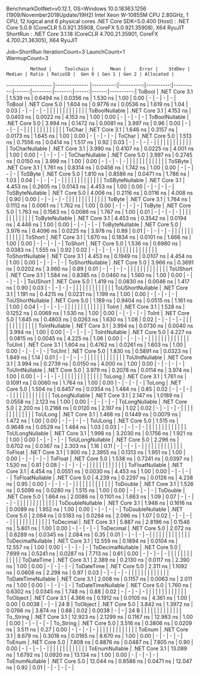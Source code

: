
BenchmarkDotNet=v0.12.1, OS=Windows 10.0.18363.1256 (1909/November2018Update/19H2)
Intel Xeon W-10855M CPU 2.80GHz, 1 CPU, 12 logical and 6 physical cores
.NET Core SDK=5.0.400
  [Host]   : .NET Core 5.0.9 (CoreCLR 5.0.921.35908, CoreFX 5.0.921.35908), X64 RyuJIT
  ShortRun : .NET Core 3.1.18 (CoreCLR 4.700.21.35901, CoreFX 4.700.21.36305), X64 RyuJIT

Job=ShortRun  IterationCount=3  LaunchCount=1  
WarmupCount=3  

             Method |     Toolchain |      Mean |     Error |    StdDev |    Median | Ratio | RatioSD |  Gen 0 | Gen 1 | Gen 2 | Allocated |
------------------- |-------------- |----------:|----------:|----------:|----------:|------:|--------:|-------:|------:|------:|----------:|
             ToBool | .NET Core 3.1 |  1.539 ns | 0.6494 ns | 0.0356 ns |  1.530 ns |  1.00 |    0.00 |      - |     - |     - |         - |
             ToBool | .NET Core 5.0 |  1.604 ns | 0.9776 ns | 0.0536 ns |  1.619 ns |  1.04 |    0.03 |      - |     - |     - |         - |
                    |               |           |           |           |           |       |         |        |       |       |           |
     ToBoolNullable | .NET Core 3.1 |  4.153 ns | 0.0403 ns | 0.0022 ns |  4.153 ns |  1.00 |    0.00 |      - |     - |     - |         - |
     ToBoolNullable | .NET Core 5.0 |  3.994 ns | 0.1472 ns | 0.0081 ns |  3.997 ns |  0.96 |    0.00 |      - |     - |     - |         - |
                    |               |           |           |           |           |       |         |        |       |       |           |
             ToChar | .NET Core 3.1 |  1.646 ns | 0.3157 ns | 0.0173 ns |  1.645 ns |  1.00 |    0.00 |      - |     - |     - |         - |
             ToChar | .NET Core 5.0 |  1.513 ns | 0.7556 ns | 0.0414 ns |  1.517 ns |  0.92 |    0.03 |      - |     - |     - |         - |
                    |               |           |           |           |           |       |         |        |       |       |           |
     ToCharNullable | .NET Core 3.1 |  3.990 ns | 0.4107 ns | 0.0225 ns |  4.001 ns |  1.00 |    0.00 |      - |     - |     - |         - |
     ToCharNullable | .NET Core 5.0 |  3.997 ns | 0.2745 ns | 0.0150 ns |  3.999 ns |  1.00 |    0.00 |      - |     - |     - |         - |
                    |               |           |           |           |           |       |         |        |       |       |           |
            ToSByte | .NET Core 3.1 |  1.761 ns | 0.8314 ns | 0.0456 ns |  1.742 ns |  1.00 |    0.00 |      - |     - |     - |         - |
            ToSByte | .NET Core 5.0 |  1.810 ns | 0.8586 ns | 0.0471 ns |  1.786 ns |  1.03 |    0.04 |      - |     - |     - |         - |
                    |               |           |           |           |           |       |         |        |       |       |           |
    ToSByteNullable | .NET Core 3.1 |  4.453 ns | 0.2605 ns | 0.0143 ns |  4.453 ns |  1.00 |    0.00 |      - |     - |     - |         - |
    ToSByteNullable | .NET Core 5.0 |  4.006 ns | 0.2116 ns | 0.0116 ns |  4.008 ns |  0.90 |    0.00 |      - |     - |     - |         - |
                    |               |           |           |           |           |       |         |        |       |       |           |
             ToByte | .NET Core 3.1 |  1.764 ns | 0.1112 ns | 0.0061 ns |  1.762 ns |  1.00 |    0.00 |      - |     - |     - |         - |
             ToByte | .NET Core 5.0 |  1.763 ns | 0.1563 ns | 0.0086 ns |  1.767 ns |  1.00 |    0.01 |      - |     - |     - |         - |
                    |               |           |           |           |           |       |         |        |       |       |           |
     ToByteNullable | .NET Core 3.1 |  4.453 ns | 0.3542 ns | 0.0194 ns |  4.446 ns |  1.00 |    0.00 |      - |     - |     - |         - |
     ToByteNullable | .NET Core 5.0 |  3.976 ns | 0.4096 ns | 0.0225 ns |  3.978 ns |  0.89 |    0.01 |      - |     - |     - |         - |
                    |               |           |           |           |           |       |         |        |       |       |           |
            ToShort | .NET Core 3.1 |  1.670 ns | 0.1834 ns | 0.0101 ns |  1.666 ns |  1.00 |    0.00 |      - |     - |     - |         - |
            ToShort | .NET Core 5.0 |  1.536 ns | 0.6980 ns | 0.0383 ns |  1.555 ns |  0.92 |    0.02 |      - |     - |     - |         - |
                    |               |           |           |           |           |       |         |        |       |       |           |
    ToShortNullable | .NET Core 3.1 |  4.453 ns | 0.1949 ns | 0.0107 ns |  4.454 ns |  1.00 |    0.00 |      - |     - |     - |         - |
    ToShortNullable | .NET Core 5.0 |  3.966 ns | 0.3691 ns | 0.0202 ns |  3.960 ns |  0.89 |    0.01 |      - |     - |     - |         - |
                    |               |           |           |           |           |       |         |        |       |       |           |
           ToUShort | .NET Core 3.1 |  1.584 ns | 0.8385 ns | 0.0460 ns |  1.560 ns |  1.00 |    0.00 |      - |     - |     - |         - |
           ToUShort | .NET Core 5.0 |  1.419 ns | 0.0830 ns | 0.0046 ns |  1.417 ns |  0.90 |    0.03 |      - |     - |     - |         - |
                    |               |           |           |           |           |       |         |        |       |       |           |
   ToUShortNullable | .NET Core 3.1 |  1.191 ns | 0.4215 ns | 0.0231 ns |  1.199 ns |  1.00 |    0.00 |      - |     - |     - |         - |
   ToUShortNullable | .NET Core 5.0 |  1.189 ns | 0.9404 ns | 0.0515 ns |  1.161 ns |  1.00 |    0.04 |      - |     - |     - |         - |
                    |               |           |           |           |           |       |         |        |       |       |           |
              ToInt | .NET Core 3.1 |  1.528 ns | 0.1252 ns | 0.0069 ns |  1.530 ns |  1.00 |    0.00 |      - |     - |     - |         - |
              ToInt | .NET Core 5.0 |  1.645 ns | 0.4803 ns | 0.0263 ns |  1.630 ns |  1.08 |    0.02 |      - |     - |     - |         - |
                    |               |           |           |           |           |       |         |        |       |       |           |
      ToIntNullable | .NET Core 3.1 |  3.994 ns | 0.0730 ns | 0.0040 ns |  3.994 ns |  1.00 |    0.00 |      - |     - |     - |         - |
      ToIntNullable | .NET Core 5.0 |  4.227 ns | 0.0815 ns | 0.0045 ns |  4.225 ns |  1.06 |    0.00 |      - |     - |     - |         - |
                    |               |           |           |           |           |       |         |        |       |       |           |
             ToUInt | .NET Core 3.1 |  1.604 ns | 0.4762 ns | 0.0261 ns |  1.603 ns |  1.00 |    0.00 |      - |     - |     - |         - |
             ToUInt | .NET Core 5.0 |  1.830 ns | 0.5891 ns | 0.0323 ns |  1.849 ns |  1.14 |    0.01 |      - |     - |     - |         - |
                    |               |           |           |           |           |       |         |        |       |       |           |
     ToUIntNullable | .NET Core 3.1 |  3.994 ns | 0.2739 ns | 0.0150 ns |  4.000 ns |  1.00 |    0.00 |      - |     - |     - |         - |
     ToUIntNullable | .NET Core 5.0 |  3.979 ns | 0.2078 ns | 0.0114 ns |  3.974 ns |  1.00 |    0.00 |      - |     - |     - |         - |
                    |               |           |           |           |           |       |         |        |       |       |           |
             ToLong | .NET Core 3.1 |  1.761 ns | 0.1091 ns | 0.0060 ns |  1.764 ns |  1.00 |    0.00 |      - |     - |     - |         - |
             ToLong | .NET Core 5.0 |  1.504 ns | 0.6457 ns | 0.0354 ns |  1.484 ns |  0.85 |    0.02 |      - |     - |     - |         - |
                    |               |           |           |           |           |       |         |        |       |       |           |
     ToLongNullable | .NET Core 3.1 |  2.147 ns | 1.0189 ns | 0.0558 ns |  2.123 ns |  1.00 |    0.00 |      - |     - |     - |         - |
     ToLongNullable | .NET Core 5.0 |  2.200 ns | 0.2188 ns | 0.0120 ns |  2.197 ns |  1.02 |    0.02 |      - |     - |     - |         - |
                    |               |           |           |           |           |       |         |        |       |       |           |
            ToULong | .NET Core 3.1 |  1.468 ns | 0.1449 ns | 0.0079 ns |  1.472 ns |  1.00 |    0.00 |      - |     - |     - |         - |
            ToULong | .NET Core 5.0 |  1.515 ns | 0.9648 ns | 0.0529 ns |  1.484 ns |  1.03 |    0.03 |      - |     - |     - |         - |
                    |               |           |           |           |           |       |         |        |       |       |           |
    ToULongNullable | .NET Core 3.1 |  1.998 ns | 3.2030 ns | 0.1756 ns |  1.921 ns |  1.00 |    0.00 |      - |     - |     - |         - |
    ToULongNullable | .NET Core 5.0 |  2.296 ns | 0.6702 ns | 0.0367 ns |  2.303 ns |  1.16 |    0.11 |      - |     - |     - |         - |
                    |               |           |           |           |           |       |         |        |       |       |           |
            ToFloat | .NET Core 3.1 |  1.900 ns | 2.3955 ns | 0.1313 ns |  1.951 ns |  1.00 |    0.00 |      - |     - |     - |         - |
            ToFloat | .NET Core 5.0 |  1.538 ns | 0.7241 ns | 0.0397 ns |  1.530 ns |  0.81 |    0.08 |      - |     - |     - |         - |
                    |               |           |           |           |           |       |         |        |       |       |           |
    ToFloatNullable | .NET Core 3.1 |  4.454 ns | 0.0551 ns | 0.0030 ns |  4.453 ns |  1.00 |    0.00 |      - |     - |     - |         - |
    ToFloatNullable | .NET Core 5.0 |  4.239 ns | 0.2297 ns | 0.0126 ns |  4.238 ns |  0.95 |    0.00 |      - |     - |     - |         - |
                    |               |           |           |           |           |       |         |        |       |       |           |
           ToDouble | .NET Core 3.1 |  1.526 ns | 0.5099 ns | 0.0280 ns |  1.515 ns |  1.00 |    0.00 |      - |     - |     - |         - |
           ToDouble | .NET Core 5.0 |  1.664 ns | 2.0086 ns | 0.1101 ns |  1.663 ns |  1.09 |    0.07 |      - |     - |     - |         - |
                    |               |           |           |           |           |       |         |        |       |       |           |
   ToDoubleNullable | .NET Core 3.1 |  1.948 ns | 0.1616 ns | 0.0089 ns |  1.952 ns |  1.00 |    0.00 |      - |     - |     - |         - |
   ToDoubleNullable | .NET Core 5.0 |  2.084 ns | 0.5183 ns | 0.0284 ns |  2.096 ns |  1.07 |    0.02 |      - |     - |     - |         - |
                    |               |           |           |           |           |       |         |        |       |       |           |
          ToDecimal | .NET Core 3.1 |  5.887 ns | 2.8196 ns | 0.1546 ns |  5.801 ns |  1.00 |    0.00 |      - |     - |     - |         - |
          ToDecimal | .NET Core 5.0 |  2.072 ns | 0.6289 ns | 0.0345 ns |  2.084 ns |  0.35 |    0.01 |      - |     - |     - |         - |
                    |               |           |           |           |           |       |         |        |       |       |           |
  ToDecimalNullable | .NET Core 3.1 | 12.559 ns | 0.1894 ns | 0.0104 ns | 12.557 ns |  1.00 |    0.00 |      - |     - |     - |         - |
  ToDecimalNullable | .NET Core 5.0 |  7.699 ns | 0.5241 ns | 0.0287 ns |  7.713 ns |  0.61 |    0.00 |      - |     - |     - |         - |
                    |               |           |           |           |           |       |         |        |       |       |           |
         ToDateTime | .NET Core 3.1 |  2.389 ns | 0.2130 ns | 0.0117 ns |  2.390 ns |  1.00 |    0.00 |      - |     - |     - |         - |
         ToDateTime | .NET Core 5.0 |  2.311 ns | 1.1092 ns | 0.0608 ns |  2.298 ns |  0.97 |    0.03 |      - |     - |     - |         - |
                    |               |           |           |           |           |       |         |        |       |       |           |
 ToDateTimeNullable | .NET Core 3.1 |  2.008 ns | 0.1157 ns | 0.0063 ns |  2.011 ns |  1.00 |    0.00 |      - |     - |     - |         - |
 ToDateTimeNullable | .NET Core 5.0 |  1.760 ns | 0.6302 ns | 0.0345 ns |  1.748 ns |  0.88 |    0.02 |      - |     - |     - |         - |
                    |               |           |           |           |           |       |         |        |       |       |           |
           ToObject | .NET Core 3.1 |  4.366 ns | 0.1912 ns | 0.0105 ns |  4.361 ns |  1.00 |    0.00 | 0.0038 |     - |     - |      24 B |
           ToObject | .NET Core 5.0 |  3.842 ns | 1.3972 ns | 0.0766 ns |  3.874 ns |  0.88 |    0.02 | 0.0038 |     - |     - |      24 B |
                    |               |           |           |           |           |       |         |        |       |       |           |
          To_String | .NET Core 3.1 | 12.923 ns | 2.1299 ns | 0.1167 ns | 12.983 ns |  1.00 |    0.00 |      - |     - |     - |         - |
          To_String | .NET Core 5.0 |  3.516 ns | 0.3806 ns | 0.0209 ns |  3.511 ns |  0.27 |    0.00 |      - |     - |     - |         - |
                    |               |           |           |           |           |       |         |        |       |       |           |
             ToEnum | .NET Core 3.1 |  8.679 ns | 0.3018 ns | 0.0165 ns |  8.670 ns |  1.00 |    0.00 |      - |     - |     - |         - |
             ToEnum | .NET Core 5.0 |  7.808 ns | 0.8876 ns | 0.0487 ns |  7.805 ns |  0.90 |    0.00 |      - |     - |     - |         - |
                    |               |           |           |           |           |       |         |        |       |       |           |
     ToEnumNullable | .NET Core 3.1 | 13.089 ns | 1.6792 ns | 0.0920 ns | 13.134 ns |  1.00 |    0.00 |      - |     - |     - |         - |
     ToEnumNullable | .NET Core 5.0 | 12.044 ns | 0.8586 ns | 0.0471 ns | 12.047 ns |  0.92 |    0.01 |      - |     - |     - |         - |

